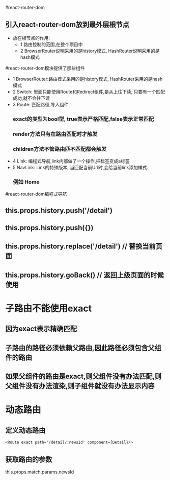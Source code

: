 #react-router-dom
## 引入react-router-dom放到最外层根节点
- 放在根节点的作用:
  + 1 路由控制的范围,在整个项目中
  + 2 BrowserRouter说明采用的是history模式, HashRouter说明采用的是hash模式

#react-router-dom模块提供了那些组件
  + 1 BrowserRouter:路由模式采用的是history模式, HashRouter采用的是hash模式
  + 2 Switch: 里面只能使用Route和Redirect组件,是从上往下读, 只要有一个匹配成功,就不会往下读
  + 3 Route: 匹配路径,导入组件
      ### exact的类型为bool型, true表示严格匹配,false表示正常匹配
      ### render方法只有在路由匹配时才触发
      ### children方法不管路由匹不匹配都会触发
  + 4 Link: 编程式导航,link内部做了一个操作,把标签变成a标签
  + 5 NavLink: Link的特殊版本, 当匹配当前Url时,会给当前link添加样式.
      ### 例如 <NavLink to='/' activeClassName='active'>Home</NavLink>

#react-router-dom编程式导航
  ## this.props.history.push('/detail')
  ## this.props.history.push({})
  ## this.props.history.replace('/detail') // 替换当前页面
  ## this.props.history.goBack() // 返回上级页面的时候使用

# 子路由不能使用exact
 ## 因为exact表示精确匹配
 ## 子路由的路径必须依赖父路由,因此路径必须包含父组件的路由
 ## 如果父组件的路由是exact,则父组件没有办法匹配,则父组件没有办法渲染,则子组件就没有办法显示内容

# 动态路由
 ## 定义动态路由
 ```
 <Route exact path='/detail/:newsId' component={Detail}/>
 ```
 ## 获取路由的参数
 this.props.match.params.newsId